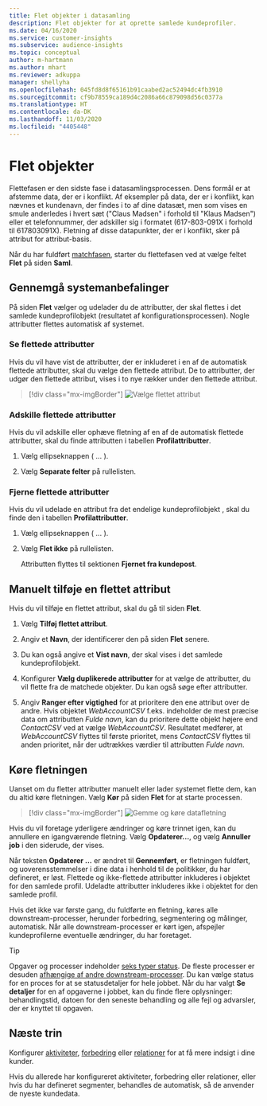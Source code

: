 ```yaml
---
title: Flet objekter i datasamling
description: Flet objekter for at oprette samlede kundeprofiler.
ms.date: 04/16/2020
ms.service: customer-insights
ms.subservice: audience-insights
ms.topic: conceptual
author: m-hartmann
ms.author: mhart
ms.reviewer: adkuppa
manager: shellyha
ms.openlocfilehash: 045fd8d8f65161b91caabed2ac52494dc4fb3910
ms.sourcegitcommit: cf9b78559ca189d4c2086a66c879098d56c0377a
ms.translationtype: HT
ms.contentlocale: da-DK
ms.lasthandoff: 11/03/2020
ms.locfileid: "4405448"
---
```

# <a name="merge-entities"></a>Flet objekter

Flettefasen er den sidste fase i datasamlingsprocessen. Dens formål er at afstemme data, der er i konflikt. Af eksempler på data, der er i konflikt, kan nævnes et kundenavn, der findes i to af dine datasæt, men som vises en smule anderledes i hvert sæt ("Claus Madsen" i forhold til "Klaus Madsen") eller et telefonnummer, der adskiller sig i formatet (617-803-091X i forhold til 617803091X). Fletning af disse datapunkter, der er i konflikt, sker på attribut for attribut-basis.

Når du har fuldført [matchfasen](match-entities.md), starter du flettefasen ved at vælge feltet **Flet** på siden **Saml**.

## <a name="review-system-recommendations"></a>Gennemgå systemanbefalinger

På siden **Flet** vælger og udelader du de attributter, der skal flettes i det samlede kundeprofilobjekt (resultatet af konfigurationsprocessen). Nogle attributter flettes automatisk af systemet.

### <a name="view-merged-attributes"></a>Se flettede attributter

Hvis du vil have vist de attributter, der er inkluderet i en af de automatisk flettede attributter, skal du vælge den flettede attribut. De to attributter, der udgør den flettede attribut, vises i to nye rækker under den flettede attribut.

> [!div class="mx-imgBorder"]
> ![Vælge flettet attribut](media/configure-data-merge-profile-attributes.png "Vælge flettet attribut")

### <a name="separate-merged-attributes"></a>Adskille flettede attributter

Hvis du vil adskille eller ophæve fletning af en af de automatisk flettede attributter, skal du finde attributten i tabellen **Profilattributter**.

1. Vælg ellipseknappen ( ... ).
  
2. Vælg **Separate felter** på rullelisten.

### <a name="remove-merged-attributes"></a>Fjerne flettede attributter

Hvis du vil udelade en attribut fra det endelige kundeprofilobjekt , skal du finde den i tabellen **Profilattributter**.

1. Vælg ellipseknappen ( ... ).
  
2. Vælg **Flet ikke** på rullelisten.

   Attributten flyttes til sektionen **Fjernet fra kundepost**.

## <a name="manually-add-a-merged-attribute"></a>Manuelt tilføje en flettet attribut

Hvis du vil tilføje en flettet attribut, skal du gå til siden **Flet**.

1. Vælg **Tilføj flettet attribut**.

2. Angiv et **Navn**, der identificerer den på siden **Flet** senere.

3. Du kan også angive et **Vist navn**, der skal vises i det samlede kundeprofilobjekt.

4. Konfigurer **Vælg duplikerede attributter** for at vælge de attributter, du vil flette fra de matchede objekter. Du kan også søge efter attributter.

5. Angiv **Ranger efter vigtighed** for at prioritere den ene attribut over de andre. Hvis objektet *WebAccountCSV* f.eks. indeholder de mest præcise data om attributten *Fulde navn*, kan du prioritere dette objekt højere end *ContactCSV* ved at vælge *WebAccountCSV*. Resultatet medfører, at *WebAccountCSV* flyttes til første prioritet, mens *ContactCSV* flyttes til anden prioritet, når der udtrækkes værdier til attributten *Fulde navn*.

## <a name="run-your-merge"></a>Køre fletningen

Uanset om du fletter attributter manuelt eller lader systemet flette dem, kan du altid køre fletningen. Vælg **Kør** på siden **Flet** for at starte processen.

> [!div class="mx-imgBorder"]
> ![Gemme og køre datafletning](media/configure-data-merge-save-run.png "Gemme og køre datafletning")

Hvis du vil foretage yderligere ændringer og køre trinnet igen, kan du annullere en igangværende fletning. Vælg **Opdaterer...**, og vælg **Annuller job** i den siderude, der vises.

Når teksten **Opdaterer ...** er ændret til **Gennemført**, er fletningen fuldført, og uoverensstemmelser i dine data i henhold til de politikker, du har defineret, er løst. Flettede og ikke-flettede attributter inkluderes i objektet for den samlede profil. Udeladte attributter inkluderes ikke i objektet for den samlede profil.

Hvis det ikke var første gang, du fuldførte en fletning, køres alle downstream-processer, herunder forbedring, segmentering og målinger, automatisk. Når alle downstream-processer er kørt igen, afspejler kundeprofilerne eventuelle ændringer, du har foretaget.

> [!TIP]
> Opgaver og processer indeholder [seks typer status](system.md#status-types). De fleste processer er desuden [afhængige af andre downstream-processer](system.md#refresh-policies). Du kan vælge status for en proces for at se statusdetaljer for hele jobbet. Når du har valgt **Se detaljer** for en af opgaverne i jobbet, kan du finde flere oplysninger: behandlingstid, datoen for den seneste behandling og alle fejl og advarsler, der er knyttet til opgaven.

## <a name="next-step"></a>Næste trin

Konfigurer [aktiviteter](activities.md), [forbedring](enrichment-microsoft-graph.md) eller [relationer](relationships.md) for at få mere indsigt i dine kunder.

Hvis du allerede har konfigureret aktiviteter, forbedring eller relationer, eller hvis du har defineret segmenter, behandles de automatisk, så de anvender de nyeste kundedata.


